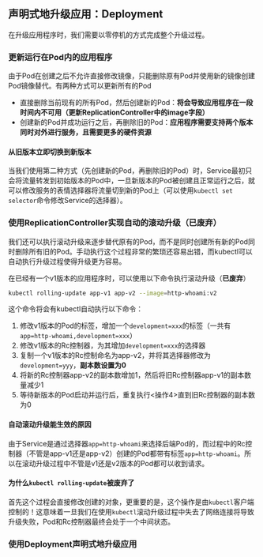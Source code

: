 声明式地升级应用：Deployment
----------------------------------------------

在升级应用程序时，我们需要以零停机的方式完成整个升级过程。



### 更新运行在Pod内的应用程序

由于Pod在创建之后不允许直接修改镜像，只能删除原有Pod并使用新的镜像创建Pod镜像替代。有两种方式可以更新所有的Pod

* 直接删除当前现有的所有Pod，然后创建新的Pod：**将会导致应用程序在一段时间内不可用（更新ReplicationController中的image字段）**
* 创建新的Pod并成功运行之后，再删除旧的Pod：**应用程序需要支持两个版本同时对外进行服务，且需要更多的硬件资源**

#### 从旧版本立即切换到新版本

当我们使用第二种方式（先创建新的Pod，再删除旧的Pod）时，Service最初只会将流量转发到初始版本的Pod中，一旦新版本的Pod被创建且正常运行之后，就可以修改服务的表情选择器将流量切到新的Pod上（可以使用`kubectl set selector`命令修改Service的选择器）。



### 使用ReplicationController实现自动的滚动升级（已废弃）

我们还可以执行滚动升级来逐步替代原有的Pod，而不是同时创建所有新的Pod同时删除所有旧的Pod。手动执行这个过程非常的繁琐还容易出错，而kubectl可以自动执行升级过程使得升级更为容易。

在已经有一个v1版本的应用程序时，可以使用以下命令执行滚动升级（**已废弃**）

```bash
kubectl rolling-update app-v1 app-v2 --image=http-whoami:v2
```

这个命令将会有kubectl自动执行以下命令：

1. 修改v1版本的Pod的标签，增加一个`development=xxx`的标签（一共有`app=http-whoami,development=xxx`）
2. 修改v1版本的Rc控制器，为其增加`development=xxx`的选择器
3. 复制一个v1版本的Rc控制命名为app-v2，并将其选择器修改为`development=yyy`，**副本数设置为0**
4. 将新的Rc控制器app-v2的副本数增加1，然后将旧Rc控制器app-v1的副本数量减少1
5. 等待新版本的Pod启动并运行后，重复执行<操作4>直到旧Rc控制器的副本数为0

#### 自动滚动升级能生效的原因

由于Service是通过选择器`app=http-whoami`来选择后端Pod的，而过程中的Rc控制器（不管是app-v1还是app-v2）创建的Pod都带有标签`app=http-whoami`。所以在滚动升级过程中不管是v1还是v2版本的Pod都可以收到请求。

#### 为什么`kubectl rolling-update`被废弃了

首先这个过程会直接修改创建的对象，更重要的是，这个操作是由`kubectl`客户端控制的！这意味着一旦我们在使用`kubectl`滚动升级过程中失去了网络连接将导致升级失败，Pod和Rc控制器最终会处于一个中间状态。



### 使用Deployment声明式地升级应用

